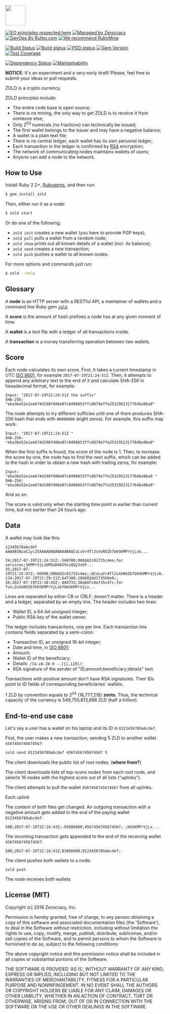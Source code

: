 <img src="http://www.zold.io/logo.svg" width="64px" height="64px"/>

[![EO principles respected here](http://www.elegantobjects.org/badge.svg)](http://www.elegantobjects.org)
[![Managed by Zerocracy](https://www.0crat.com/badge/C91QJT4CF.svg)](https://www.0crat.com/p/C91QJT4CF)
[![DevOps By Rultor.com](http://www.rultor.com/b/yegor256/Zold)](http://www.rultor.com/p/yegor256/Zold)
[![We recommend RubyMine](http://www.elegantobjects.org/rubymine.svg)](https://www.jetbrains.com/ruby/)

[![Build Status](https://travis-ci.org/zerocracy/zold.svg)](https://travis-ci.org/zerocracy/zold)
[![Build status](https://ci.appveyor.com/api/projects/status/ypctxm5ohrtp2kr4?svg=true)](https://ci.appveyor.com/project/yegor256/zold)
[![PDD status](http://www.0pdd.com/svg?name=zerocracy/zold)](http://www.0pdd.com/p?name=zerocracy/zold)
[![Gem Version](https://badge.fury.io/rb/zold.svg)](http://badge.fury.io/rb/zold)
[![Test Coverage](https://img.shields.io/codecov/c/github/zerocracy/zold.svg)](https://codecov.io/github/zerocracy/zold?branch=master)

[![Dependency Status](https://gemnasium.com/zerocracy/zold.svg)](https://gemnasium.com/zerocracy/zold)
[![Maintainability](https://api.codeclimate.com/v1/badges/7489c1d2bacde40ffc09/maintainability)](https://codeclimate.com/github/zerocracy/zold/maintainability)

**NOTICE**: It's an experiment and a very early draft! Please, feel free to
submit your ideas or pull requests.

ZOLD is a crypto currency.

ZOLD principles include:

  * The entire code base is open source;
  * There is no mining, the only way to get ZOLD is to receive it from someone else;
  * Only 2<sup>63</sup> numerals (no fractions) can technically be issued;
  * The first wallet belongs to the issuer and may have a negative balance;
  * A wallet is a plain text file;
  * There is no central ledger, each wallet has its own personal ledger;
  * Each transaction in the ledger is confirmed by [RSA](https://simple.wikipedia.org/wiki/RSA_%28algorithm%29) encryption;
  * The network of communicating nodes maintains wallets of users;
  * Anyone can add a node to the network.

## How to Use

Install Ruby 2.2+, [Rubygems](https://rubygems.org/pages/download), and then run:

```bash
$ gem install zold
```

Then, either run it as a node:

```bash
$ zold start
```

Or do one of the following:

  * `zold init` creates a new wallet (you have to provide PGP keys);
  * `zold pull` pulls a wallet from a random node;
  * `zold show` prints out all known details of a wallet (incl. its balance);
  * `zold send` creates a new transaction;
  * `zold push` pushes a wallet to all known nodes.

For more options and commands just run:

```bash
$ zold --help
```

## Glossary

A **node** is an HTTP server with a RESTful API, a maintainer of wallets
and a command line Ruby gem [`zold`](https://rubygems.org/gems/zold).

A **score** is the amount of hash prefixes a node has at any given moment of time.

A **wallet** is a text file with a ledger of all transactions inside.

A **transaction** is a money transferring operation between two wallets.

## Score

Each node calculates its own score. First, it takes a current timestamp
in UTC [ISO 8601](https://en.wikipedia.org/wiki/ISO_8601),
for example `2017-07-19T21:24:51Z`. Then, it attempts to append any
arbitrary text to the end of it and calculate SHA-256 in hexadecimal format,
for example:

```
Input: "2017-07-19T21:24:51Z the suffix"
SHA-256: "eba36e52e1ee674d198f486e07c8496853ffc8879e7fe25329523177646a96a0"
```

The node attempts to try different sufficies until one of them produces
SHA-256 hash that ends with `00000000` (eight zeros). For example, this
suffix may work:

```
Input: "2017-07-19T21:24:51Z "
SHA-256: "eba36e52e1ee674d198f486e07c8496853ffc8879e7fe25329523177646a96a0"
```

When the first suffix is found, the score of the node is 1. Then, to
increase the score by one, the node has to find the next suffix, which
can be added to the hash in order to obtain a new hash with trailing zeros,
for example:

```
Input: "eba36e52e1ee674d198f486e07c8496853ffc8879e7fe25329523177646a96a0 "
SHA-256: "eba36e52e1ee674d198f486e07c8496853ffc8879e7fe25329523177646a96a0"
```

And so on.

The score is valid only when the starting time point is earlier than
current time, but not earlier than 24 hours ago.

## Data

A wallet may look like this:

```text
12345678abcdef
AAAAB3NzaC1yc2EAAAADAQABAAABAQCuLuVr4Tl2sXoN5Zb7b6SKMPrVjLxb...

34;2017-07-19T21:24:51Z;-560700;98bb82c81735c4ee;for services;SKMPrVjLxbM5oDm0IhniQQy3shF...
35;2017-07-19T21:25:07Z;-56990;98bb82c81735c4ee;;QCuLuVr4Tl2sXoN5Zb7b6SKMPrVjLxb...
134;2017-07-19T21:29:11Z;647388;18bb82dd1735b6e9;;
36;2017-07-19T22:18:43Z;-884733;38ab8fc8e735c4fc;for fun;2sXoN5Zb7b6SKMPrVjLxb7b6SKMPrVjLx...
```

Lines are separated by either CR or CRLF, doesn't matter. There is a
header and a ledger, separated by an empty line.
The header includes two lines:

  * Wallet ID, a 64-bit unsigned integer;
  * Public RSA key of the wallet owner.

The ledger includes transactions, one per line. Each transaction line
contains fields separated by a semi-colon:

  * Transaction ID, an unsigned 16-bit integer;
  * Date and time, in [ISO 8601](https://en.wikipedia.org/wiki/ISO_8601);
  * Amount;
  * Wallet ID of the beneficiary;
  * Details: `/[a-zA-Z0-9 -.]{1,128}/`;
  * RSA signature of the sender of "ID;amount;beneficiary;details" text.

Transactions with positive amount don't
have RSA signatures. Their IDs point to ID fields of corresponding
beneficiaries' wallets.

1 ZLD by convention equals to 2<sup>24</sup> (16,777,216) __zents__.
Thus, the technical capacity of the currency is
549,755,813,888 ZLD (half a trillion).

## End-to-end use case

Let's say a user has a wallet on his laptop and its ID is `0123456789abcdef`.

First, the user makes a new transaction,
sending 5 ZLD to another wallet `4567456745674567`:

```bash
zold send 0123456789abcdef 4567456745674567 5
```

The client downloads the public list of root nodes. (__where from?__)

The client downloads lists of top-score nodes from each root node, and
selects 16 nodes with the highest score out of all lists ("uplinks").

The client attempts to pull the wallet `4567456745674567` from all uplinks.

Each uplink

The content of both files get changed. An outgoing transaction with a negative
amount gets added to the end of the paying wallet `0123456789abcdef`:

```text
500;2017-07-19T22:18:43Z;-83886080;4567456745674567;-;b6SKMPrVjLx...
```

The incoming transaction gets appended to the end of the receiving wallet
`4567456745674567`:

```text
500;2017-07-19T22:18:43Z;83886080;0123456789abcdef;-
```

The client pushes both wallets to a node:

```
zold push
```

The node receives both wallets

## License (MIT)

Copyright (c) 2018 Zerocracy, Inc.

Permission is hereby granted, free of charge, to any person obtaining a copy
of this software and associated documentation files (the 'Software'), to deal
in the Software without restriction, including without limitation the rights
to use, copy, modify, merge, publish, distribute, sublicense, and/or sell
copies of the Software, and to permit persons to whom the Software is
furnished to do so, subject to the following conditions:

The above copyright notice and this permission notice shall be included in all
copies or substantial portions of the Software.

THE SOFTWARE IS PROVIDED 'AS IS', WITHOUT WARRANTY OF ANY KIND, EXPRESS OR
IMPLIED, INCLUDING BUT NOT LIMITED TO THE WARRANTIES OF MERCHANTABILITY,
FITNESS FOR A PARTICULAR PURPOSE AND NONINFINGEMENT. IN NO EVENT SHALL THE
AUTHORS OR COPYRIGHT HOLDERS BE LIABLE FOR ANY CLAIM, DAMAGES OR OTHER
LIABILITY, WHETHER IN AN ACTION OF CONTRACT, TORT OR OTHERWISE, ARISING FROM,
OUT OF OR IN CONNECTION WITH THE SOFTWARE OR THE USE OR OTHER DEALINGS IN THE
SOFTWARE.

